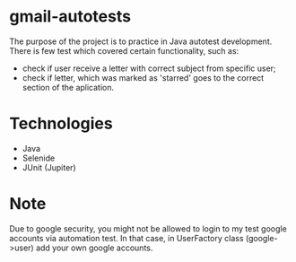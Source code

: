 # gmail-autotests
The purpose of the project is to practice in Java autotest development.
There is few test which covered certain functionality, such as:
- check if user receive a letter with correct subject from specific user;
- check if letter, which was marked as 'starred' goes to the correct section of the aplication.

# Technologies
- Java
- Selenide
- JUnit (Jupiter)

# Note
Due to google security, you might not be allowed to login to my test google accounts via automation test.
In that case, in UserFactory class (google->user) add your own google accounts.
